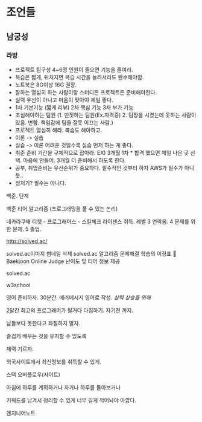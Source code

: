 # 조언들

## 남궁성

### 라방

- 프로젝트 팀구성 4~6명 인원이 줄으면 기능을 줄여라.
- 복습은 짧게, 뒤처지면 복습 시간을 늘려서라도 완수해야함.
- 노트북은 8G이상 16G 권장.
- 잘하는 열심히 하는 사람이랑 스터디든 프로젝트든 준비해야한다.
- 실력 우선이 아니고 마음이 맞아야 제일 좋다.
- 1차 기본기능 (짧게 리뷰) 2차 핵심 기능 3차 부가 기능
- 조심해야하는 팀원 (1. 딴짓하는 팀원(Ex.자격증) 2. 팀장을 시켰는데 못하는 사람이 있음. 변함. 책임감에 팀을 잘못 이끄는 사람.)
- 프로젝트 열심히 해라. 복습도 해야하고.
- 이론 -> 실습 
- 실습 -> 이론  어려운 것일수록 실습 먼저 하는 게 좋다.
- 취준 준비 기간을 구체적으로 잡아라. EX) 3개월 1차 * 합격 했으면 제일 나은 곳 선택. 마음에 안들어. 3개월 더 준비해서 하도록 한다.
- 공부, 취업준비는 우선순위가 중요하다. 필수적인 것부터 하자 AWS가 필수가 아니듯..
- 정처기? 필수는 아니다.



백준. 단계

백준 티어.알고리즘 (프로그래밍을 풀 수 있는 논리)

네카라쿠배 티켓 - 프로그래머스 - 스킬체크 라이센스 취득. 레벨 3 연락옴. 4 문제를 위한 문제. 5 졸업.

http://solved.ac/


solved.ac이미지 썸네일 삭제
solved.ac
알고리즘 문제해결 학습의 이정표 🚩 Baekjoon Online Judge 난이도 및 티어 정보 제공

solved.ac

w3school


영어 준비하자. 30분간. 에러메시지 영어로 작성. *실력 상승을 위해*

2달간 최고의 프로그래머가 될거다 다짐하기. 자기전 까지.


남들보다 못한다고 좌절하지 말자.

즐겁게 배우는 것을 유지할 수 있도록

체력 기르자.

외국사이트에서 최신정보를 취득할 수 있게.

스택 오버플로우(사이트)

아침에 하루를 계획하거나 자거나 하루를 돌아보거나


키워드를 남겨서 정리할 수 있게 너무 길게 적어놔야 아깝다.

엔지니어노트